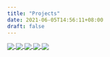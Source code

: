 ```yaml
---
title: "Projects"
date: 2021-06-05T14:56:11+08:00
draft: false
---
```


<a href="https://github.com/wisetime-io/grpc-web-rx">
  <img align="center"
    class="projects"
    src="https://github-readme-stats.vercel.app/api/pin/?username=wisetime-io&repo=grpc-web-rx&theme=dark" />
</a>
<a href="https://github.com/j4ckofalltrades/steam-webapi-ts">
  <img align="center"
    class="projects"
    src="https://github-readme-stats.vercel.app/api/pin/?username=j4ckofalltrades&repo=steam-webapi-ts&theme=dark" />
</a>

<a href="https://github.com/j4ckofalltrades/steam-current-game">
  <img align="center"
    class="projects"
    src="https://github-readme-stats.vercel.app/api/pin/?username=j4ckofalltrades&repo=steam-current-game&theme=dark" />
</a>
<a href="https://github.com/j4ckofalltrades/powerline-k8s">
  <img align="center"
    class="projects"
    src="https://github-readme-stats.vercel.app/api/pin/?username=j4ckofalltrades&repo=powerline-k8s&theme=dark" />
</a>

<a href="https://github.com/j4ckofalltrades/git-branch-win-title">
  <img align="center"
    class="projects"
    src="https://github-readme-stats.vercel.app/api/pin/?username=j4ckofalltrades&repo=git-branch-win-title&theme=dark" />
</a>